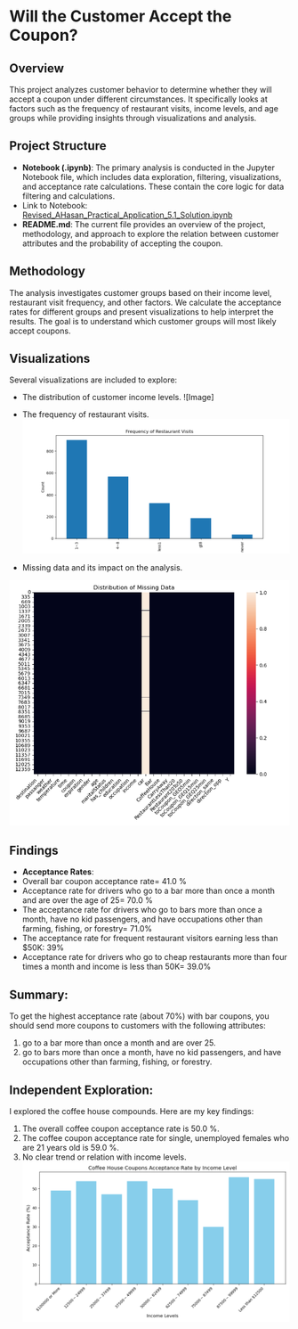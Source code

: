 
# Will the Customer Accept the Coupon?

## Overview
This project analyzes customer behavior to determine whether they will accept a coupon under different circumstances. It specifically looks at factors such as the frequency of restaurant visits, income levels, and age groups while providing insights through visualizations and analysis.

## Project Structure
- **Notebook (.ipynb)**: The primary analysis is conducted in the Jupyter Notebook file, which includes data exploration, filtering, visualizations, and acceptance rate calculations. These contain the core logic for data filtering and calculations.
- Link to Notebook: [Revised_AHasan_Practical_Application_5.1_Solution.ipynb ](https://github.com/Nothgisrandom/AIML/blob/main/Revised_AHasan_Practical_Application_5.1_Solution.ipynb)
- **README.md**: The current file provides an overview of the project, methodology, and approach to explore the relation between customer attributes and the probability of accepting the coupon.

## Methodology
The analysis investigates customer groups based on their income level, restaurant visit frequency, and other factors. We calculate the acceptance rates for different groups and present visualizations to help interpret the results. The goal is to understand which customer groups will most likely accept coupons.


## Visualizations
Several visualizations are included to explore:
- The distribution of customer income levels.
    ![Image]
- The frequency of restaurant visits.
  ![Image](https://github.com/Nothgisrandom/AIML/blob/main/restaurant_visits_distribution.png)
  
- Missing data and its impact on the analysis.
  
![Image](https://github.com/Nothgisrandom/AIML/blob/main/MissingData.png)

## Findings
- **Acceptance Rates**: 
- Overall bar coupon acceptance rate= 41.0 %
- Acceptance rate for drivers who go to a bar more than once a month and are over the age of 25= 70.0 %
- The acceptance rate for drivers who go to bars more than once a month, have no kid passengers, and have occupations other than farming, fishing, or forestry= 71.0%
- The acceptance rate for frequent restaurant visitors earning less than $50K: 39%
- Acceptance rate for drivers who go to cheap restaurants more than four times a month and income is less than 50K= 39.0%

## Summary:
To get the highest acceptance rate (about 70%) with bar coupons, you should send more coupons to customers with the following attributes:
1. go to a bar more than once a month and are over 25.
2. go to bars more than once a month, have no kid passengers, and have occupations other than farming, fishing, or forestry.

## Independent Exploration:
I explored the coffee house compounds. Here are my key findings:
1. The overall coffee coupon acceptance rate is 50.0 %.
2. The coffee coupon acceptance rate for single, unemployed females who are 21 years old is 59.0 %.
3. No clear trend or relation with income levels.
![Image](https://github.com/Nothgisrandom/AIML/blob/main/income_acceptance_rate_chart.png)

   
